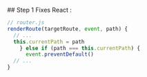 ## Step 1
Fixes React :

```javascript
// router.js
renderRoute(targetRoute, event, path) {
  // ...
  this.currentPath = path
    } else if (path === this.currentPath) {
      event.preventDefault()
  // ...
}

```
